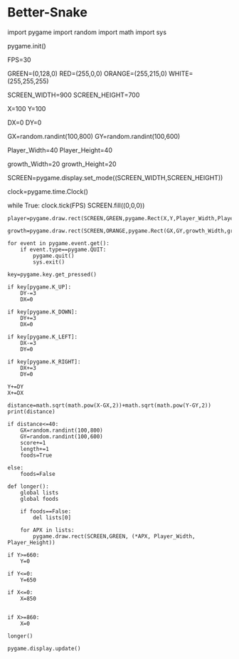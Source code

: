 # Better-Snake

import pygame
import random
import math
import sys

pygame.init()

FPS=30

GREEN=(0,128,0)
RED=(255,0,0)
ORANGE=(255,215,0)
WHITE=(255,255,255)

SCREEN_WIDTH=900
SCREEN_HEIGHT=700

X=100
Y=100

DX=0
DY=0

GX=random.randint(100,800)
GY=random.randint(100,600)

Player_Width=40
Player_Height=40

growth_Width=20
growth_Height=20

SCREEN=pygame.display.set_mode((SCREEN_WIDTH,SCREEN_HEIGHT))

clock=pygame.time.Clock()

while True:
    clock.tick(FPS)
    SCREEN.fill((0,0,0))
    
    player=pygame.draw.rect(SCREEN,GREEN,pygame.Rect(X,Y,Player_Width,Player_Height))
    
    growth=pygame.draw.rect(SCREEN,ORANGE,pygame.Rect(GX,GY,growth_Width,growth_Height))
    
    for event in pygame.event.get():
        if event.type==pygame.QUIT:
            pygame.quit()
            sys.exit()
            
    key=pygame.key.get_pressed()
    
    if key[pygame.K_UP]:
        DY-=3
        DX=0
        
    if key[pygame.K_DOWN]:
        DY+=3
        DX=0
    
    if key[pygame.K_LEFT]:
        DX-=3
        DY=0
        
    if key[pygame.K_RIGHT]:
        DX+=3 
        DY=0
    
    Y+=DY
    X+=DX
    
    distance=math.sqrt(math.pow(X-GX,2))+math.sqrt(math.pow(Y-GY,2))
    print(distance)
   
    if distance<=40:
        GX=random.randint(100,800)
        GY=random.randint(100,600)
        score+=1
        length+=1
        foods=True
        
    else:
        foods=False
        
    def longer():
        global lists
        global foods
        
        if foods==False:
            del lists[0]
            
        for APX in lists:
            pygame.draw.rect(SCREEN,GREEN, (*APX, Player_Width, Player_Height))
            
    if Y>=660:
        Y=0
    
    if Y<=0:
        Y=650
    
    if X<=0:
        X=850
        
        
    if X>=860:
        X=0
        
    longer()
            
    pygame.display.update()
